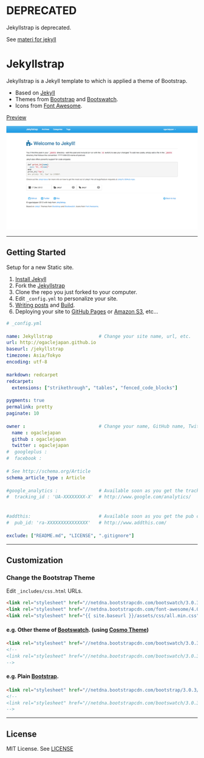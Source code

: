DEPRECATED
============

Jekyllstrap is deprecated.

See [materi for jekyll](http://github.com/ogaclejapan/materi-for-jekyll)

# Jekyllstrap

Jekyllstrap is a Jekyll template to which is applied a theme of Bootstrap.

* Based on [Jekyll][jekyll]
* Themes from [Bootstrap][bootstrap] and [Bootswatch][bootswatch].
* Icons from [Font Awesome][font-awesome].

[Preview][jekyllstrap-preview]

![Jekyllstrap Screenshot](jekyllstrap-theme-preview.png)

---

## Getting Started

Setup for a new Static site.

1. [Install Jekyll][jekyll-install]
2. Fork the [Jekyllstrap][jekyllstrap-github]
3. Clone the repo you just forked to your computer.
4. Edit `_config.yml` to personalize your site.
5. [Writing posts][jekyll-post] and [Build][jekyll-build].
6. Deploying your site to [GitHub Pages][jekyll-deploy] or [Amazon S3][jekyll-s3], etc...


```yaml
# _config.yml

name: Jekyllstrap                 # Change your site name, url, etc.
url: http://ogaclejapan.github.io
baseurl: /jekyllstrap
timezone: Asia/Tokyo
encoding: utf-8

markdown: redcarpet
redcarpet:
  extensions: ["strikethrough", "tables", "fenced_code_blocks"]

pygments: true
permalink: pretty
paginate: 10

owner :                           # Change your name, GitHub name, Twitter id.
  name : ogaclejapan
  github : ogaclejapan
  twitter : ogaclejapan
#  googleplus :
#  facebook :

# See http://schema.org/Article
schema_article_type : Article

#google_analytics :               # Available soon as you get the tracking code.
#  tracking_id : 'UA-XXXXXXXX-X'  # http://www.google.com/analytics/


#addthis:                         # Available soon as you get the pub code.
#  pub_id: 'ra-XXXXXXXXXXXXXXX'   # http://www.addthis.com/

exclude: ["README.md", "LICENSE", ".gitignore"]
```

---

## Customization

### Change the Bootstrap Theme

Edit `_includes/css.html` URLs.

```html
<link rel="stylesheet" href="//netdna.bootstrapcdn.com/bootswatch/3.0.3/cerulean/bootstrap.min.css">
<link rel="stylesheet" href="//netdna.bootstrapcdn.com/font-awesome/4.0.3/css/font-awesome.min.css">
<link rel="stylesheet" href="{{ site.baseurl }}/assets/css/all.min.css">
```

#### e.g. Other theme of [Bootswatch][bootswatch]. (using [Cosmo Theme][bootswatch-cosmo])

```html
<link rel="stylesheet" href="//netdna.bootstrapcdn.com/bootswatch/3.0.3/cosmo/bootstrap.min.css">
<!--
<link rel="stylesheet" href="//netdna.bootstrapcdn.com/bootswatch/3.0.3/cerulean/bootstrap.min.css">
-->
```

#### e.g. Plain [Bootstrap][bootstrap].

```html
<link rel="stylesheet" href="//netdna.bootstrapcdn.com/bootstrap/3.0.3/css/bootstrap.min.css">
<!--
<link rel="stylesheet" href="//netdna.bootstrapcdn.com/bootswatch/3.0.3/cerulean/bootstrap.min.css">
-->
```

---

## License

MIT License. See [LICENSE][jekyllstrap-license]

[jekyll]: http://jekyllrb.com/
[jekyll-install]: http://jekyllrb.com/docs/installation/
[jekyll-post]: http://jekyllrb.com/docs/posts/
[jekyll-build]: http://jekyllrb.com/docs/usage/
[jekyll-deploy]: http://jekyllrb.com/docs/github-pages/
[jekyll-s3]: https://github.com/laurilehmijoki/jekyll-s3
[bootstrap]: http://getbootstrap.com/
[bootswatch]: http://bootswatch.com/
[bootswatch-cosmo]: http://bootswatch.com/cosmo/
[font-awesome]: http://fontawesome.io/
[jekyllstrap-github]: https://github.com/ogaclejapan/jekyllstrap
[jekyllstrap-preview]: http://ogaclejapan.github.io/jekyllstrap/
[jekyllstrap-license]: https://github.com/ogaclejapan/jekyllstrap/blob/master/LICENSE
